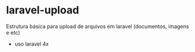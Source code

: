 # laravel-upload
Estrutura básica para upload de arquivos em laravel (documentos, imagens e etc)

* uso laravel 4x
